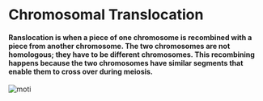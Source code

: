 # Chromosomal Translocation

#### Ranslocation is when a piece of one chromosome is recombined with a piece from another chromosome. The two chromosomes are not homologous; they have to be different chromosomes. This recombining happens because the two chromosomes have similar segments that enable them to cross over during meiosis.

![moti](https://user-images.githubusercontent.com/33085700/197934786-70106a9d-2d42-4e18-938f-a4c37000900d.png)
